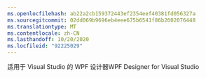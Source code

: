 ```yaml
---
ms.openlocfilehash: ab22a2cb159372443ef2354eef40381fd056327a
ms.sourcegitcommit: 02dd069b9696eb4eee675b6541f86b2602076448
ms.translationtype: MT
ms.contentlocale: zh-CN
ms.lasthandoff: 10/20/2020
ms.locfileid: "92225029"
---
```

<span data-ttu-id="dfd59-101">适用于 Visual Studio 的 WPF 设计器</span><span class="sxs-lookup"><span data-stu-id="dfd59-101">WPF Designer for Visual Studio</span></span>
